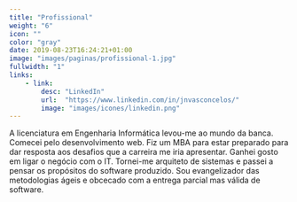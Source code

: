 ```yaml
---
title: "Profissional"
weight: "6"
icon: ""
color: "gray"
date: 2019-08-23T16:24:21+01:00
image: "images/paginas/profissional-1.jpg"
fullwidth: "1"
links:
    - link:
        desc: "LinkedIn"
        url:  "https://www.linkedin.com/in/jnvasconcelos/"
        image: "images/icones/linkedin.png"
---
```

A licenciatura em Engenharia Informática levou-me ao mundo da banca. Comecei pelo desenvolvimento web. Fiz um MBA para estar preparado para dar resposta aos desafios que a carreira me iria apresentar. Ganhei gosto em ligar o negócio com o IT. Tornei-me arquiteto de sistemas e passei a pensar os propósitos do software produzido. Sou evangelizador das metodologias ágeis e obcecado com a entrega parcial mas válida de software.

